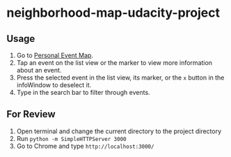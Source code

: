 # neighborhood-map-udacity-project

## Usage
1. Go to [Personal Event Map](https://frenchfulton94.github.io/neighborhood-map-udacity-project/dist/).
2. Tap an event on the list view or the marker to view more information about an event.
3. Press the selected event in the list view, its marker, or the `x` button in the infoWindow to deselect it.
5. Type in the search bar to filter through events.

## For Review
1. Open terminal and change the current directory to the project directory
2. Run `python -m SimpleHTTPServer 3000`
3. Go to Chrome and type `http://localhost:3000/`